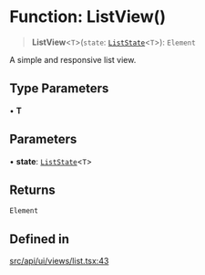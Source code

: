 # Function: ListView()

> **ListView**\<`T`\>(`state`: [`ListState`](../interfaces/ListState.md)\<`T`\>): `Element`

A simple and responsive list view.

## Type Parameters

• **T**

## Parameters

• **state**: [`ListState`](../interfaces/ListState.md)\<`T`\>

## Returns

`Element`

## Defined in

[src/api/ui/views/list.tsx:43](https://github.com/GamerGirlandCo/datacore/blob/7f32893e5430e552f1b1164e828ac7a411d6e24f/src/api/ui/views/list.tsx#L43)
